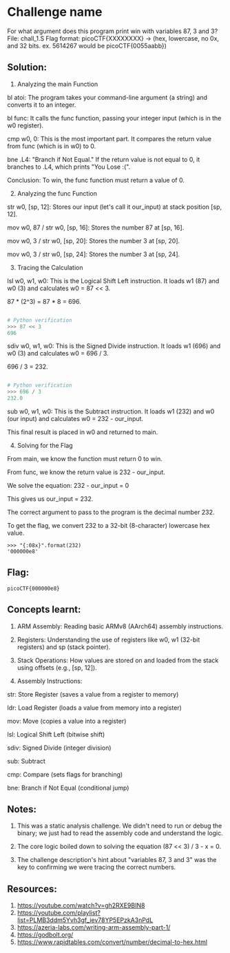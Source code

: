 # Challenge name

For what argument does this program print win with variables 87, 3 and 3? 
File: chall_1.S Flag format: picoCTF{XXXXXXXX} -> (hex, lowercase, no 0x, and 32 bits. ex. 5614267 would be picoCTF{0055aabb})

## Solution:

1. Analyzing the main Function

bl atoi: The program takes your command-line argument (a string) and converts it to an integer.

bl func: It calls the func function, passing your integer input (which is in the w0 register).

cmp w0, 0: This is the most important part. It compares the return value from func (which is in w0) to 0.

bne .L4: "Branch if Not Equal." If the return value is not equal to 0, it branches to .L4, which prints "You Lose :(".

Conclusion: To win, the func function must return a value of 0.

2. Analyzing the func Function

str w0, [sp, 12]: Stores our input (let's call it our_input) at stack position [sp, 12].

mov w0, 87 / str w0, [sp, 16]: Stores the number 87 at [sp, 16].

mov w0, 3 / str w0, [sp, 20]: Stores the number 3 at [sp, 20].

mov w0, 3 / str w0, [sp, 24]: Stores the number 3 at [sp, 24].

3. Tracing the Calculation

lsl w0, w1, w0: This is the Logical Shift Left instruction. It loads w1 (87) and w0 (3) and calculates w0 = 87 << 3.

87 * (2^3) = 87 * 8 = 696.

```python

# Python verification
>>> 87 << 3
696
```
sdiv w0, w1, w0: This is the Signed Divide instruction. It loads w1 (696) and w0 (3) and calculates w0 = 696 / 3.

696 / 3 = 232.

```python

# Python verification
>>> 696 / 3
232.0
```

sub w0, w1, w0: This is the Subtract instruction. It loads w1 (232) and w0 (our input) and calculates w0 = 232 - our_input.

This final result is placed in w0 and returned to main.

4. Solving for the Flag

From main, we know the function must return 0 to win.

From func, we know the return value is 232 - our_input.

We solve the equation: 232 - our_input = 0

This gives us our_input = 232.

The correct argument to pass to the program is the decimal number 232.

To get the flag, we convert 232 to a 32-bit (8-character) lowercase hex value.

```
>>> "{:08x}".format(232)
'000000e8'
```

## Flag:
```
picoCTF{000000e8}
```

## Concepts learnt:

1. ARM Assembly: Reading basic ARMv8 (AArch64) assembly instructions.

2. Registers: Understanding the use of registers like w0, w1 (32-bit registers) and sp (stack pointer).

3. Stack Operations: How values are stored on and loaded from the stack using offsets (e.g., [sp, 12]).

4. Assembly Instructions:

str: Store Register (saves a value from a register to memory)

ldr: Load Register (loads a value from memory into a register)

mov: Move (copies a value into a register)

lsl: Logical Shift Left (bitwise shift)

sdiv: Signed Divide (integer division)

sub: Subtract

cmp: Compare (sets flags for branching)

bne: Branch if Not Equal (conditional jump)

## Notes:

1. This was a static analysis challenge. We didn't need to run or debug the binary; we just had to read the assembly code and understand the logic.

2. The core logic boiled down to solving the equation (87 << 3) / 3 - x = 0.

3.  The challenge description's hint about "variables 87, 3 and 3" was the key to confirming we were tracing the correct numbers.


## Resources:

1. https://youtube.com/watch?v=gh2RXE9BIN8
2. https://youtube.com/playlist?list=PLMB3ddm5Yvh3gf_iev78YP5EPzkA3nPdL
3. https://azeria-labs.com/writing-arm-assembly-part-1/
4. https://godbolt.org/
5. https://www.rapidtables.com/convert/number/decimal-to-hex.html
